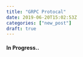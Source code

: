 ```yaml
---
title: "GRPC Protocal"
date: 2019-06-20T15:02:53Z
categories: ["new_post"]
draft: true
---
```


#### **In Progress..**